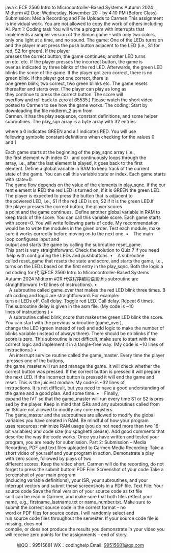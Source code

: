 java c
ECE 2560 Intro to Microcontroller-Based Systems 
Autumn 2024 
Midterm #2 
Due: Wednesday, November 20 – by 4:10 PM (Before Class) 
Submission: Media Recording and File Uploads to Carmen
This assignment is individual work. You are not allowed to copy the work of others including AI. 
Part 1: Coding task 
You will write a program with interrupts that implements a simpler version of the Simon game – with only two colors, only one light at a time, and no sound.
The game: One of the LEDs turns on and the player must press the push button adjacent to the LED (i.e., S1 for red, S2 for green). If the player presses the correct button, the game continues, another LED turns on etc. etc.
If the player presses the incorrect button, the game is over as indicated by three blinks of the red LED. Afterwards, the green LED blinks the score of the game. If the player got zero correct, there is no green blink. If the player got one correct, there is one green blink; two correct, two green blinks etc.
The game resets thereafter and starts over. (The player can play as long as they continue to press the correct button. The score will overflow and roll back to zero at 65535.)
Please watch the short video posted to Carmen to see how the game works.
The coding: 
Start by downloading the file midterm_2.asm from Carmen. It has the play sequence, constant definitions, and some helper subroutines.
The play_sqn array is a byte array with 32 entries

where a 0 indicates GREEN and a 1 indicates RED. You will use following symbolic constant definitions when checking for the values 0 and 1

Each game starts at the beginning of the play_sqnc array (i.e., the first element with index 0)   and continuously loops through the array, i.e., after the last element is played, it goes back to the first element. Define a global variable in RAM to keep track of the current state of the game. You can call this variable state or index. Each game starts with state=0.
The game flow depends on the value of the elements in play_sqnc. If the current element is RED the red LED is turned on, if it is GREEN the green LED. The player is expected to press the button that is adjacent to the powered LED, i.e., S1 if the red LED is on, S2 if it is the green LED.If the player presses the correct button, the player scores a point and the game continues.  Define another global variable in RAM to keep track of the score. You can call this variable score. Each game starts with score=0.
You will write following parts of code. My recommendation would be to write the modules in the given order. Test each module, make sure it works correctly before moving on to the next one.
•    The main loop configures input and output and starts the game by calling the subroutine reset_game. This part is very straightforward. Check the solution to Quiz 7 if you need  help with configuring the LEDs and pushbuttons.
•    A subroutine called reset_game that resets the state and score, and starts the game, i.e., turns on the LEDs based on the first entry in the play_sqnc. Both the logic and coding for 代 写ECE 2560 Intro to Microcontroller-Based Systems Autumn 2024 Midterm #2R
代做程序编程语言this subroutine are straightforward (~12 lines of instructions).
•    A subroutine called game_over that makes the red LED blink three times. Both coding and logic are straightforward. For example: turn all LEDs off. Call delay. Toggle red LED. Call delay. Repeat 6 times. The subroutine delay is given in the asm file. (My code is ~10 lines of instructions.)
•    A subroutine called blink_score that makes the green LED blink the score. You can start with the previous subroutine (game_over), change the LED (green instead of red) and add logic to make the number of blinks variable (instead of always three). There should be no blinks if the score is zero. This subroutine is not difficult, make sure to start with the correct logic and implement it in a tangle-free way. (My code is ~10 lines of instructions.)
•    An interrupt service routine called the game_master. Every time the player presses one of the buttons, the game_master will run and manage the game. It will check whether the correct button was pressed. If the correct button is pressed it will prepare the next LED. If the incorrect button is pressed it will end the game and reset. This is the juiciest module. My code is ~32 lines of instructions. It is not difficult, but you need to have a good understanding of the game and a good plan. And some time. 
•    Finally, expand the IVT so that the game_master will run every time S1 or S2 is pressed by the player.
Keep in mind that ISRs and any subroutines called from an ISR are not allowed to modify any core registers. The game_master and the subroutines are allowed to modify the global variables you have created in RAM.
Be mindful of how your program uses resources; minimize RAM usage (you do not need more than two 16-bit variables) and code size (no spaghetti please). Add good comments that describe the way the code works.
Once you have written and tested your program, you are ready for submission.
Part 2: Submission – Media Recording, PDF and text files uploaded to Carmen 
Media Recording: 
Take a short video of yourself and your program in action.
Demonstrate a play with zero score, followed by plays of two different scores. Keep the video short. Carmen will do the recording, do not forget to press the submit button! 
PDF File: Screenshot of your code 
Take a screenshot of your main program (including variable definitions), your ISR, your subroutines, and your interrupt vectors and submit these screenshots in a PDF file.
Text File: Your source code 
Save the final version of your source code as txt file so it can be read in Carmen, and make sure that both files reflect your name, e.g., firstname_lastname.txt or name_number.txt.
Make sure to submit the correct source code in the correct format – no word or PDF files for source codes. I will randomly select and run source code files throughout the semester. If your source code file is missing, does not compile, or does not produce the results you demonstrate in your video you will receive zero points for the assignments – end of story.



         
加QQ：99515681  WX：codinghelp  Email: 99515681@qq.com
